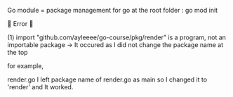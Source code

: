Go module = package management for go 
at the root folder : go mod init 

🚨 Error 🚨

(1) import "github.com/ayleeee/go-course/pkg/render" is a program, not an importable package
-> It occured as I did not change the package name at the top

for example,

render.go 
I left package name of render.go as main 
so I changed it to 'render' and It worked.
